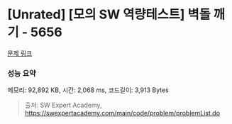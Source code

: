 # [Unrated] [모의 SW 역량테스트] 벽돌 깨기 - 5656 

[문제 링크](https://swexpertacademy.com/main/code/problem/problemDetail.do?contestProbId=AWXRQm6qfL0DFAUo) 

### 성능 요약

메모리: 92,892 KB, 시간: 2,068 ms, 코드길이: 3,913 Bytes



> 출처: SW Expert Academy, https://swexpertacademy.com/main/code/problem/problemList.do